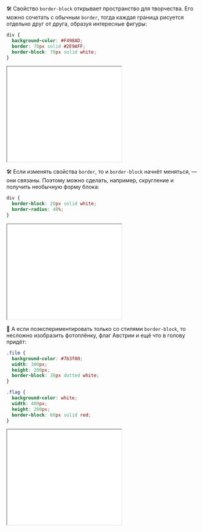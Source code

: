 🛠 Свойство `border-block` открывает пространство для творчества. Его можно сочетать с обычным `border`, тогда каждая граница рисуется отдельно друг от друга, образуя интересные фигуры:

```css
div {
  background-color: #F498AD;
  border: 70px solid #2E9AFF;
  border-block: 70px solid white;
}
```

<iframe title="Бордер в виде пирамиды" src="../demos/border-pyramid/" height="250"></iframe>

🛠 Если изменять свойства `border`, то и `border-block` начнёт меняться, — они связаны. Поэтому можно сделать, например, скругление и получить необычную форму блока:

```css
div {
  border-block: 20px solid white;
  border-radius: 40%;
}
```

<iframe title="Скругление бордера" src="../demos/border-rounding/" height="250"></iframe>

🎨 А если поэкспериментировать только со стилями `border-block`, то несложно изобразить фотоплёнку, флаг Австрии и ещё что в голову придёт:

```css
.film {
  background-color: #7b3f00;
  width: 300px;
  height: 200px;
  border-block: 30px dotted white;
}

.flag {
  background-color: white;
  width: 400px;
  height: 200px;
  border-block: 60px solid red;
}
```

<iframe title="Бордер в виде фотоплёнки и флага" src="../demos/border-film-and-flag/" height="250"></iframe>
